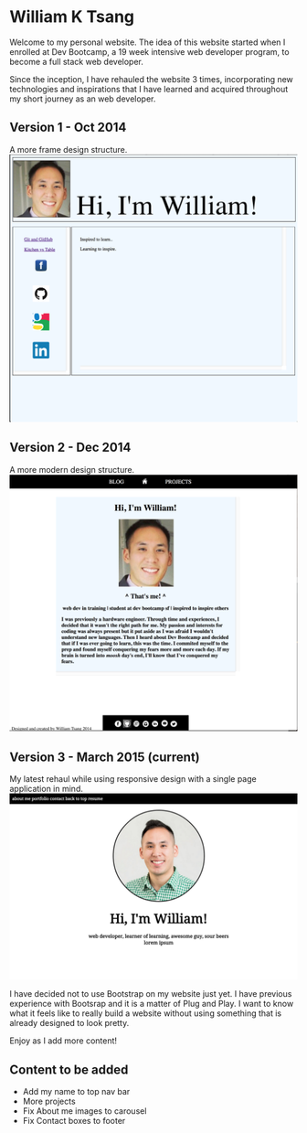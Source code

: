 William K Tsang
==================

Welcome to my personal website. The idea of this website started when I enrolled at Dev Bootcamp, a 19 week intensive web developer program, to become a full stack web developer. 

Since the inception, I have rehauled the website 3 times, incorporating new technologies and inspirations that I have learned and acquired throughout my short journey as an web developer. 


Version 1 - Oct 2014
------------------------
A more frame design structure.
![This is version 1](ARCHIVE/v2/imgs/V1.png)

Version 2 - Dec 2014
------------------------
A more modern design structure.
![This is version 2](ARCHIVE/v2/imgs/V2.png)

Version 3 - March 2015 (current)
------------------------
My latest rehaul while using responsive design with a single page application in mind. 
![This is version 3](imgs/V3.png)

I have decided not to use Bootstrap on my website just yet. I have previous experience with Bootsrap and it is a matter of Plug and Play. I want to know what it feels like to really build a website without using something that is already designed to look pretty.

Enjoy as I add more content!


Content to be added
------------------------
- Add my name to top nav bar
- More projects
- Fix About me images to carousel 
- Fix Contact boxes to footer